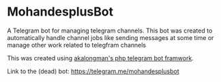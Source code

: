 # MohandesplusBot
A Telegram bot for managing telegram channels.
This bot was created to automatically handle channel jobs like sending messages at some time or manage other work related to telegfram channels

This was created using [akalongman's php telegram bot framwork](https://github.com/akalongman/php-telegram-bot).

Link to the (dead) bot:
https://telegram.me/mohandesplusbot
